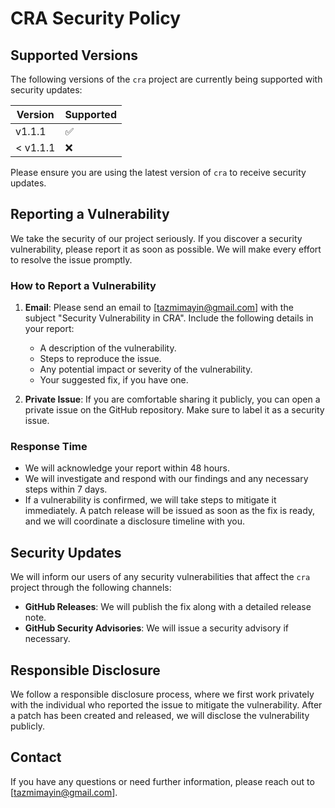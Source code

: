 # CRA Security Policy

## Supported Versions

The following versions of the `cra` project are currently being supported with security updates:

| Version | Supported          |
| ------- | ------------------ |
| v1.1.1   | :white_check_mark:  |
| < v1.1.1 | :x:                |

Please ensure you are using the latest version of `cra` to receive security updates.

## Reporting a Vulnerability

We take the security of our project seriously. If you discover a security vulnerability, please report it as soon as possible. We will make every effort to resolve the issue promptly.

### How to Report a Vulnerability

1. **Email**: Please send an email to [tazmimayin@gmail.com] with the subject "Security Vulnerability in CRA". Include the following details in your report:
    - A description of the vulnerability.
    - Steps to reproduce the issue.
    - Any potential impact or severity of the vulnerability.
    - Your suggested fix, if you have one.

2. **Private Issue**: If you are comfortable sharing it publicly, you can open a private issue on the GitHub repository. Make sure to label it as a security issue.

### Response Time

- We will acknowledge your report within 48 hours.
- We will investigate and respond with our findings and any necessary steps within 7 days.
- If a vulnerability is confirmed, we will take steps to mitigate it immediately. A patch release will be issued as soon as the fix is ready, and we will coordinate a disclosure timeline with you.

## Security Updates

We will inform our users of any security vulnerabilities that affect the `cra` project through the following channels:
- **GitHub Releases**: We will publish the fix along with a detailed release note.
- **GitHub Security Advisories**: We will issue a security advisory if necessary.

## Responsible Disclosure

We follow a responsible disclosure process, where we first work privately with the individual who reported the issue to mitigate the vulnerability. After a patch has been created and released, we will disclose the vulnerability publicly.

## Contact

If you have any questions or need further information, please reach out to [tazmimayin@gmail.com].

